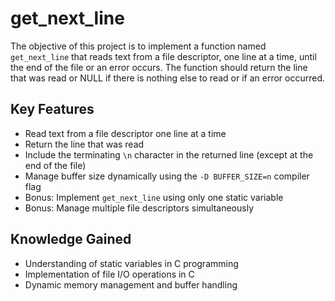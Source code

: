# get_next_line

The objective of this project is to implement a function named `get_next_line` that reads text from a file descriptor, one line at a time, until the end of the file or an error occurs. The function should return the line that was read or NULL if there is nothing else to read or if an error occurred.

## Key Features

- Read text from a file descriptor one line at a time
- Return the line that was read
- Include the terminating `\n` character in the returned line (except at the end of the file)
- Manage buffer size dynamically using the `-D BUFFER_SIZE=n` compiler flag
- Bonus: Implement `get_next_line` using only one static variable
- Bonus: Manage multiple file descriptors simultaneously

## Knowledge Gained

- Understanding of static variables in C programming
- Implementation of file I/O operations in C
- Dynamic memory management and buffer handling
